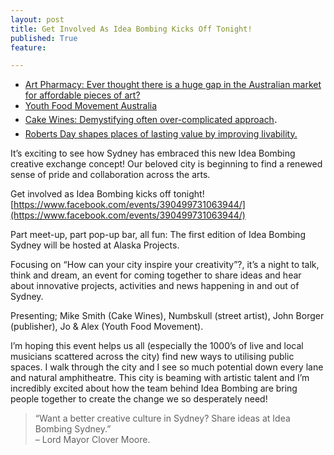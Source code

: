 ```yaml
---
layout: post
title: Get Involved As Idea Bombing Kicks Off Tonight!
published: True
feature: 

---
```


*   [Art Pharmacy: Ever thought there is a huge gap in the Australian market for affordable pieces of art?](http://www.artpharmacy.com.au/)
*   [Youth Food Movement Australia](http://www.youthfoodmovement.org.au/)
*   [Cake Wines: Demystifying often over-complicated approach](http://cakewines.com/)<span style="line-height: 1.714285714; font-size: 1rem;">.</span>
*   [Roberts Day shapes places of lasting value by improving livability.](http://www.robertsday.com.au/)

It’s exciting to see how Sydney has embraced this new Idea Bombing creative exchange concept! Our beloved city is beginning to find a renewed sense of pride and collaboration across the arts.

Get involved as Idea Bombing kicks off tonight!  
[https://www.facebook.com/events/390499731063944/](https://www.facebook.com/events/390499731063944/)

Part meet-up, part pop-up bar, all fun: The first edition of Idea Bombing Sydney will be hosted at Alaska Projects.

Focusing on “How can your city inspire your creativity”?, it’s a night to talk, think and dream, an event for coming together to share ideas and hear about innovative projects, activities and news happening in and out of Sydney.

Presenting; Mike Smith (Cake Wines), Numbskull (street artist), John Borger (publisher), Jo & Alex (Youth Food Movement).

I’m hoping this event helps us all (especially the 1000’s of live and local musicians scattered across the city) find new ways to utilising public spaces. I walk through the city and I see so much potential down every lane and natural amphitheatre. This city is beaming with artistic talent and I’m incredibly excited about how the team behind Idea Bombing are bring people together to create the change we so desperately need!

> “Want a better creative culture in Sydney? Share ideas at Idea Bombing Sydney.”  
> – Lord Mayor Clover Moore.